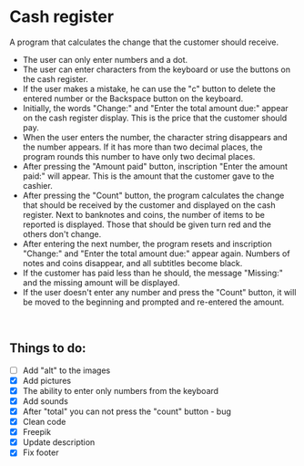 # Cash register

A program that calculates the change that the customer should receive.

* The user can only enter numbers and a dot.
* The user can enter characters from the keyboard or use the buttons on the cash register.
* If the user makes a mistake, he can use the "c" button to delete the entered number or the Backspace button on the keyboard.
* Initially, the words "Change:" and "Enter the total amount due:" appear on the cash register display. This is the price that the customer should pay.
* When the user enters the number, the character string disappears and the number appears. If it has more than two decimal places, the program rounds this number to have only two decimal places.
* After pressing the "Amount paid" button,  inscription "Enter the amount paid:" will appear. This is the amount that the customer gave to the cashier.
* After pressing the "Count" button, the program calculates the change that should be received by the customer and displayed on the cash register. Next to banknotes and coins, the number of items to be reported is displayed. Those that should be given turn red and the others don't change.
* After entering the next number, the program resets and inscription "Change:" and "Enter the total amount due:" appear again. Numbers of notes and coins disappear, and all subtitles become black.
* If the customer has paid less than he should, the message "Missing:" and the missing amount will be displayed.
* If the user doesn't enter any number and press the "Count" button, it will be moved to the beginning and prompted and re-entered the amount.
<br/>

## Things to do:

- [ ] Add "alt" to the images
- [x] Add pictures
- [x] The ability to enter only numbers from the keyboard
- [x] Add sounds
- [x] After "total" you can not press the "count" button - bug
- [x] Clean code
- [x] Freepik
- [x] Update description
- [x] Fix footer
